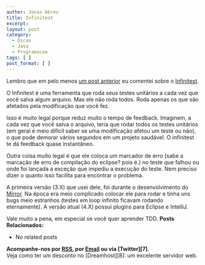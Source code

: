 ```yaml
---
author: Jonas Abreu
title: Infinitest
excerpt:
layout: post
category:
  - Dicas
  - Java
  - Programacao
tags: [ ]
post_format: [ ]
---
```

Lembro que em pelo menos [ um post anterior][1] eu comentei sobre o [Infinitest][2].

O Infinitest é uma ferramenta que roda seus testes unitários a cada vez que você salva algum arquivo. Mas ele não roda todos. Roda apenas os que são afetados pela modificação que você fez.

Isso é muito legal porque reduz muito o tempo de feedback. Imaginem, a cada vez que você salva o arquivo, teria que rodar todos os testes unitários (em geral é meio difícil saber se uma modificação afetou um teste ou não), o que pode demorar vários segundos em um projeto saudável. O infinitest te dá feedback quase instantâneo.

Outra coisa muito legal é que ele coloca um marcador de erro (sabe a marcação de erro de compilação do eclipse? pois é.) no teste que falhou ou onde foi lançada a exceção que impediu a execução do teste. Nem preciso dizer o quanto isso facilita para encontrar o problema.

A primeira versão (3.X) que usei dele, foi durante o desenvolvimento do [Mirror][3]. Na época era meio complicado colocar ele para rodar e tinha uns bugs meio estranhos (testes em loop infinito ficavam rodando eternamente). A versão atual (4.X) possui plugins para Eclipse e IntelliJ. 

Vale muito a pena, em especial se você quer aprender TDD. 
**Posts Relacionados:** 
*   No related posts









**Acompanhe-nos por [ RSS][5], por [Email][6] ou via [Twitter][7].**  
Veja como ter um desconto no [Dreamhost][8]: um excelente servidor web.

 [1]: http://vidageek.net/2010/01/17/um-caso-de-odio-e-talvez-um-pouco-de-amor-tambem-conhecido-como-automatizadores-de-build/
 [2]: http://infinitest.org
 [3]: http://projetos.vidageek.net/mirror-pt/mirror
 [4]: https://twitter.com/share
 [5]: http://feeds.feedburner.com/VidaGeek
 [6]: http://feedburner.google.com/fb/a/mailverify?uri=VidaGeek&loc=pt_BR


